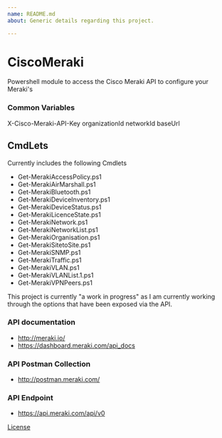 ```yaml
---
name: README.md
about: Generic details regarding this project.

---
```


# CiscoMeraki
Powershell module to access the Cisco Meraki API to configure your Meraki's

### Common Variables
X-Cisco-Meraki-API-Key
organizationId
networkId
baseUrl

## CmdLets
Currently includes the following Cmdlets

- Get-MerakiAccessPolicy.ps1
- Get-MerakiAirMarshall.ps1
- Get-MerakiBluetooth.ps1
- Get-MerakiDeviceInventory.ps1
- Get-MerakiDeviceStatus.ps1
- Get-MerakiLicenceState.ps1
- Get-MerakiNetwork.ps1
- Get-MerakiNetworkList.ps1
- Get-MerakiOrganisation.ps1
- Get-MerakiSitetoSite.ps1
- Get-MerakiSNMP.ps1
- Get-MerakiTraffic.ps1
- Get-MerakiVLAN.ps1
- Get-MerakiVLANList.1.ps1
- Get-MerakiVPNPeers.ps1

This project is currently "a work in progress" as I am currently working through the options that have been exposed via the API.

### API documentation
- http://meraki.io/
- https://dashboard.meraki.com/api_docs

### API Postman Collection
- http://postman.meraki.com/

### API Endpoint
- https://api.meraki.com/api/v0


[License](/LICENSE)
